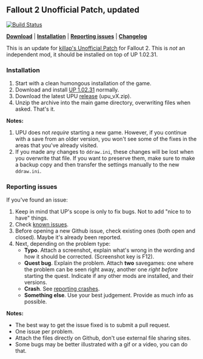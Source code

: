 ## Fallout 2 Unofficial Patch, updated

[![Build Status](https://travis-ci.org/BGforgeNet/Fallout2_Unofficial_Patch.svg?branch=master)](https://travis-ci.org/BGforgeNet/Fallout2_Unofficial_Patch)

[__Download__](https://github.com/BGforgeNet/Fallout2_Unofficial_Patch/releases/latest)
 | [__Installation__](#installation)
 | [__Reporting issues__](#reporting-issues)
 | [__Changelog__](docs/CHANGELOG.md)

This is an update for [killap's Unofficial Patch](http://killap.net/) for Fallout 2. This is _not_ an independent mod, it should be installed on top of UP 1.02.31.

### Installation
1. Start with a clean humongous installation of the game.
1. Download and install [UP 1.02.31](http://killap.net/) normally.
1. Download the latest UPU [release](https://github.com/BGforgeNet/Fallout2_Unofficial_Patch/releases/latest) (upu_vX.zip).
1. Unzip the archive into the main game directory, overwriting files when asked. That's it.

**Notes:**
1. UPU does not _require_ starting a new game. However, if you continue with a save from an older version, you won't see some of the fixes in the areas that you've already visited.
1. If you made any changes to `ddraw.ini`, these changes will be lost when you overwrite that file. If you want to preserve them, make sure to make a backup copy and then transfer the settings manually to the new `ddraw.ini`.

### Reporting issues
If you've found an issue:

1. Keep in mind that UP's scope is only to fix bugs. Not to add "nice to to have" things.
2. Check [known issues](docs/KNOWN.md).
3. Before opening a new Github issue, check existing ones (both open and closed). Maybe it's already been reported.
4. Next, depending on the problem type:
    * **Typo**. Attach a screenshot, explain what's wrong in the wording and how it should be corrected. (Screenshot key is F12).
    * **Quest bug**. Explain the problem. Attach **two** savegames: one where the problem can be seen right away, another one _right before_ starting the quest. Indicate if any other mods are installed, and their versions.
    * **Crash**. See [reporting crashes](docs/CRASH.md).
    * **Something else**. Use your best judgement. Provide as much info as possible.

**Notes:**
- The best way to get the issue fixed is to submit a pull request.
- One issue per problem.
- Attach the files directly on Github, don't use external file sharing sites.
- Some bugs may be better illustrated with a gif or a video, you can do that.

